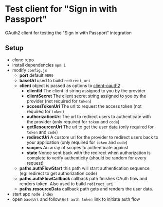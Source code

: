 # Test client for "Sign in with Passport"
OAuth2 client for testing the "Sign in with Passport" integration


## Setup

- clone repo
- install dependencies `npm i`
- modify `config.js`
  - **port** default `9090`
  - **baseUrl** used to build `redirect_uri`
  - **client** object is passed as options to [client-oauth2](https://github.com/mulesoft/js-client-oauth2#options-global-and-method-based)
    * **clientId** The client id string assigned to you by the provider
    * **clientSecret** The client secret string assigned to you by the provider (not required for `token`)
    * **accessTokenUri** The url to request the access token (not required for `token`)
    * **authorizationUri** The url to redirect users to authenticate with the provider (only required for `token` and `code`)
    * **getResourcenUri** The url to get the user data (only required for `token` and `code`)
    * **redirectUri** A custom url for the provider to redirect users back to your application (only required for `token` and `code`)
    * **scopes** An array of scopes to authenticate against
    * **state** Nonce sent back with the redirect when authorization is complete to verify authenticity (should be random for every request)
  - **paths.authFlowStart** this path will start authentication sequence (eg: redirect to get authorization code)
  - **paths.authFlowCallback** callback path finishes OAuth flow and renders token. Also used to build `redirect_uri`
  - **paths.resourceData** callback path gets and renders the user data.
- start app `node index`
- open `baseUrl` and follow `Get auth token` link to initiate auth flow

